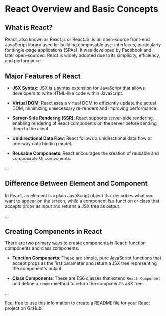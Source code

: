 # React Overview and Basic Concepts

## What is React?

React, also known as React.js or ReactJS, is an open-source front-end JavaScript library used for building composable user interfaces, particularly for single-page applications (SPAs). It was developed by Facebook and later open-sourced. React is widely adopted due to its simplicity, efficiency, and performance.

## Major Features of React

- **JSX Syntax**: JSX is a syntax extension for JavaScript that allows developers to write HTML-like code within JavaScript.

- **Virtual DOM**: React uses a virtual DOM to efficiently update the actual DOM, minimizing unnecessary re-renders and improving performance.

- **Server-Side Rendering (SSR)**: React supports server-side rendering, enabling rendering of React components on the server before sending them to the client.

- **Unidirectional Data Flow**: React follows a unidirectional data flow or one-way data binding model.

- **Reusable Components**: React encourages the creation of reusable and composable UI components.

...

## Difference Between Element and Component

In React, an element is a plain JavaScript object that describes what you want to appear on the screen, while a component is a function or class that accepts props as input and returns a JSX tree as output.

...

## Creating Components in React

There are two primary ways to create components in React: function components and class components.

- **Function Components**: These are simple, pure JavaScript functions that accept props as the first parameter and return a JSX tree representing the component's output.

- **Class Components**: These are ES6 classes that extend `React.Component` and define a `render` method to return the component's JSX tree.

...

Feel free to use this information to create a README file for your React project on GitHub!
